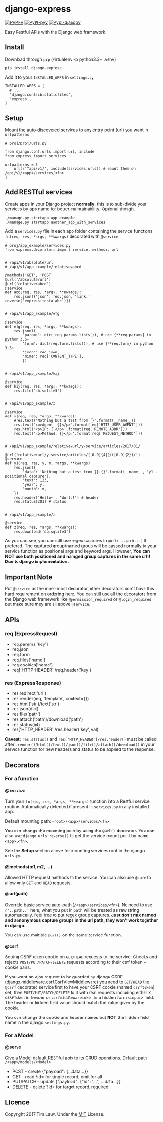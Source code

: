 # django-express 
[![PyPI-v](https://img.shields.io/pypi/v/django-express.svg)](https://pypi.python.org/pypi/django-express) 
[![PyPI-pyv](https://img.shields.io/pypi/pyversions/django-express.svg)](https://pypi.python.org/pypi/django-express) 
[![PypI-djangov](https://img.shields.io/badge/Django-1.8%2C%201.9%2C%201.10-44B78B.svg)](https://www.djangoproject.com/)

Easy Restful APIs with the Django web framework.


## Install

Download through `pip` (virtualenv -p python3.3+ .venv)
```
pip install django-express
```

Add it to your `INSTALLED_APPS` in `settings.py`
```
INSTALLED_APPS = [
  # ...
  'django.contrib.staticfiles',
  'express',
]
```


## Setup
Mount the auto-discovered services to any entry point (url) you want in `urlpatterns`
```
# proj/proj/urls.py

from django.conf.urls import url, include
from express import services

urlpatterns = [
    url(r'^api/v1/', include(services.urls)) # mount them on /api/v1/<app>/services/<fn>
]
```


## Add RESTful services
Create apps in your Django project **normally**, this is to sub-divide your services by app name for better maintainability. Optional though.
```
./manage.py startapp app_example
./manage.py startapp another_app_with_services
```

Add a `services.py` file in each app folder containing the service functions `fn(req, res, *args, **kwargs)` decorated with `@service`
```
# proj/app_example/services.py
from express.decorators import service, methods, url


# /api/v1/absolute/url
# /api/v1/app_example/relative/abcd

@methods('GET', 'POST')
@url('/absolute/url')
@url('relative/abcd')
@service
def abc(req, res, *args, **kwargs):
    res.json({'json': req.json, 'link:': reverse('express:testa.abc')})


# /api/v1/app_example/efg

@service
def efg(req, res, *args, **kwargs):
    res.json({
        'params': dict(req.params.lists()), # use {**req.params} in python 3.5+
        'form': dict(req.form.lists()), # use {**req.form} in python 3.5+
        'json': req.json, 
        'mime': req['CONTENT_TYPE'],
        })


# /api/v1/app_example/hij

@service
def hij(req, res, *args, **kwargs):
	res.file('db.sqlite3')


# /api/v1/app_example/x

@service
def x(req, res, *args, **kwargs):
    #res.text('Nothing but a test from {}'.format(__name__))
    res.text('<p>Agent: {}</p>'.format(req['HTTP_USER_AGENT']))
    res.html('<p>IP: {}</p>'.format(req['REMOTE_ADDR']))
    res.text('<p>Method: {}</p>'.format(req['REQUEST_METHOD']))


# /api/v1/app_example/relative/url/y-service/articles/2017/01/

@url('relative/url/y-service/articles/([0-9]{4})/([0-9]{2})/')
@service
def y1(req, res, y, m, *args, **kwargs):
    res.json({
        'data': 'Nothing but a test from {}.{}'.format(__name__, 'y1 - positional capture'),
        'text': 123,
        'year': y,
        'month': m,
    })
    res.header('Hello~', 'World!') # header
    res.status(201) # status


# /api/v1/app_example/z

@service
def z(req, res, *args, **kwargs):
	res.download('db.sqlite3')
```
As you can see, you can still use regex captures in `@url('..path..')` if prefered. The captured group/named group will be passed normally to your service function as positional args and keyword args. However, **You can NOT use both positioned and namged group captures in the same url!! Due to django implementation.**


## Important Note
Put `@service` as the inner-most decorator, other decorators don't have this hard requirement on ordering here. You can still use all 
the decorators from the Django web framework like `@permission_required` or `@login_required` but make sure they are all above `@service`.


## APIs

### req (ExpressRequest)
- req.params['key']
- req.json
- req.form
- req.files['name']
- req.cookies['name']
- req['HTTP-HEADER']/req.header('key')

### res (ExpressResponse)
- res.redirect('url')
- res.render(req, 'template', context={})
- res.html('str')/text('str')
- res.json(dict)
- res.file('path')
- res.attach('path')/download('path')
- res.status(int)
- res['HTTP_HEADER']/res.header('key', val)

**Caveat:** `res.status()` and `res['HTTP_HEADER']/res.header()` must be called after `.render()/html()/text()/json()/file()/attach()/download()` in your service function for new headers and status to be applied to the response.


## Decorators

### For a function
#### @service
Turn your `fn(req, res, *args, **kwargs)` function into a Restful service routine. Automatically detected if present in `services.py` in any installed app.

Default mounting path: `<root>/<app>/services/<fn>`

You can change the mounting path by using the `@url()` decorator. You can also use `django.urls.reverse()` to get the service mount point by name `<app>.<fn>`.

See the **Setup** section above for mounting services root in the django `urls.py`.

#### @methods(m1, m2, ...)
Allowed HTTP request methods to the service. You can also use `@safe` to allow only `GET` and `HEAD` requests.

#### @url(path)
Override basic service auto-path (`/<app>/services/<fn>`). No need to use `r'..path..'` here, what you put in `path` will be treated as raw string automatically. Feel free to put regex group captures. **Just don't mix named and annonymous capture groups in the url path, they won't work together in django.**

You can use multiple `@url()` on the same service function.

#### @csrf
Setting CSRF token cookie on `GET/HEAD` requests to the service. Checks and rejects `POST/PUT/PATCH/DELETE` requests according to their csrf token + cookie pairs.

If you want an Ajax request to be guarded by django CSRF (django.middleware.csrf.CsrfViewMiddleware) you need to `GET/HEAD` the `@csrf` decorated service first to have your CSRF cookie (named `csrftoken`) set, then `POST/PUT/PATCH/DELETE` to it with real requests including either `X-CSRFToken` in header or `csrfmiddlewaretoken` in a hidden form `<input>` field. The header or hidden field value should match the value given by the cookie.

You can change the cookie and header names but **NOT** the hidden field name in the django `settings.py`.

### For a Model
#### @serve
Give a Model default RESTful apis to its CRUD operations. Default path `/<app>/models/<Model>`
* POST - create {"payload": {...data...}}
* GET - read ?id= for single record, omit for all
* PUT/PATCH - update {"payload": {"id": "...", ...data...}}
* DELETE - delete ?id= for target record, required


## Licence
Copyright 2017 Tim Lauv. 
Under the [MIT](http://opensource.org/licenses/MIT) License.
